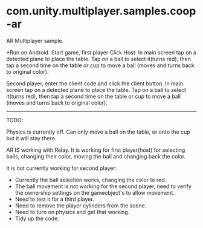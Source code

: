 # com.unity.multiplayer.samples.coop-ar
 AR Multiplayer sample.

*Run on Android.
Start game, first player Click Host.
In main screen tap on a detected plane to place the table. 
Tap on a ball to select it(turns red), then tap a second time on the table or cup to move a ball (moves and turns back to original color).

Second player, enter the client code and click the client button. 
In main screen tap on a detected plane to place the table. 
Tap on a ball to select it(turns red), then tap a second time on the table or cup to move a ball (moves and turns back to original color).

---------------------------------------------------------------------------------------------------------
TODO:

Physics is currently off. Can only move a ball on the table, or onto the cup but it will stay there.

AR IS working with Relay. It is working for first player(host) for selecting balls, changing their color, moving the ball and changing back the color. 

It is not currently working for second player: 
- Currently the ball selection works, changing the color to red.
- The ball movement is not working for the second player, need to verify the ownership settings on the gameobject's to allow movement.
- Need to test it for a third player.
- Need to remove the player cylinders from the scene.
- Need to turn on physics and get that working.
- Tidy up the code.